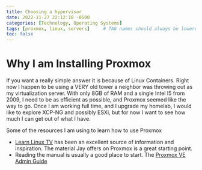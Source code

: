 ```yaml
---
title: Choosing a hypervisor
date: 2022-11-27 22:12:18 -0500
categories: [Technology, Operating Systems]
tags: [proxmox, linux, servers]     # TAG names should always be lowercase
toc: false
---
```


# Why I am Installing Proxmox 

If you want a really simple answer it is because of Linux Containers. Right now I happen to be using a VERY old tower a neighbor was throwing out as my virtualization server. With only 8GB of RAM and a single Intel I5 from 2009, I need to be as efficient as possible, and Proxmox seemed like the way to go. Once I am working full time, and I upgrade my homelab, I would like to explore XCP-NG and possibly ESXi, but for now I want to see how much I can get out of what I have.   

Some of the resources I am using to learn how to use Proxmox
+ [Learn Linux TV](https://www.learnlinux.tv/) has been an excellent source of information and inspiration. The material Jay offers on Proxmox is a great starting point. 
+ Reading the manual is usually a good place to start. The [Proxmox VE Admin Guide](https://pve.proxmox.com/pve-docs/pve-admin-guide.html) 
